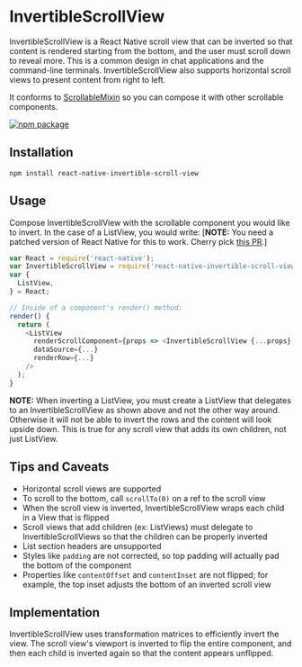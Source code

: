# InvertibleScrollView

InvertibleScrollView is a React Native scroll view that can be inverted so that content is rendered starting from the bottom, and the user must scroll down to reveal more. This is a common design in chat applications and the command-line terminals. InvertibleScrollView also supports horizontal scroll views to present content from right to left.

It conforms to [ScrollableMixin](https://github.com/exponentjs/react-native-scrollable-mixin) so you can compose it with other scrollable components.

[![npm package](https://nodei.co/npm/react-native-invertible-scroll-view.png?downloads=true&downloadRank=true&stars=true)](https://nodei.co/npm/react-native-invertible-scroll-view/)

## Installation
```
npm install react-native-invertible-scroll-view
```

## Usage

Compose InvertibleScrollView with the scrollable component you would like to invert. In the case of a ListView, you would write: [**NOTE:** You need a patched version of React Native for this to work. Cherry pick [this PR]( https://github.com/facebook/react-native/pull/785).]

```js
var React = require('react-native');
var InvertibleScrollView = require('react-native-invertible-scroll-view');
var {
  ListView,
} = React;

// Inside of a component's render() method:
render() {
  return (
    <ListView
      renderScrollComponent={props => <InvertibleScrollView {...props} inverted />}
      dataSource={...}
      renderRow={...}
    />
  );
}
```

**NOTE:** When inverting a ListView, you must create a ListView that delegates to an InvertibleScrollView as shown above and not the other way around. Otherwise it will not be able to invert the rows and the content will look upside down. This is true for any scroll view that adds its own children, not just ListView.

## Tips and Caveats

- Horizontal scroll views are supported
- To scroll to the bottom, call `scrollTo(0)` on a ref to the scroll view
- When the scroll view is inverted, InvertibleScrollView wraps each child in a View that is flipped
- Scroll views that add children (ex: ListViews) must delegate to InvertibleScrollViews so that the children can be properly inverted
- List section headers are unsupported
- Styles like `padding` are not corrected, so top padding will actually pad the bottom of the component
- Properties like `contentOffset` and `contentInset` are not flipped; for example, the top inset adjusts the bottom of an inverted scroll view

## Implementation

InvertibleScrollView uses transformation matrices to efficiently invert the view. The scroll view's viewport is inverted to flip the entire component, and then each child is inverted again so that the content appears unflipped.
